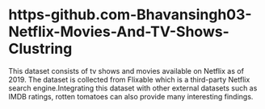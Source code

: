 # https-github.com-Bhavansingh03-Netflix-Movies-And-TV-Shows-Clustring
This dataset consists of tv shows and movies available on Netflix as of 2019. The dataset is collected from Flixable which is a third-party Netflix search engine.Integrating this dataset with other external datasets such as IMDB ratings, rotten tomatoes can also provide many interesting findings.

